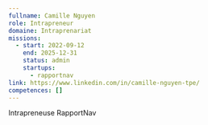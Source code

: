 ```yaml
---
fullname: Camille Nguyen
role: Intrapreneur
domaine: Intraprenariat
missions:
  - start: 2022-09-12
    end: 2025-12-31
    status: admin
    startups:
      - rapportnav
link: https://www.linkedin.com/in/camille-nguyen-tpe/
competences: []
---
```

Intrapreneuse RapportNav